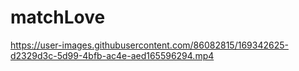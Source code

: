 # matchLove

https://user-images.githubusercontent.com/86082815/169342625-d2329d3c-5d99-4bfb-ac4e-aed165596294.mp4

